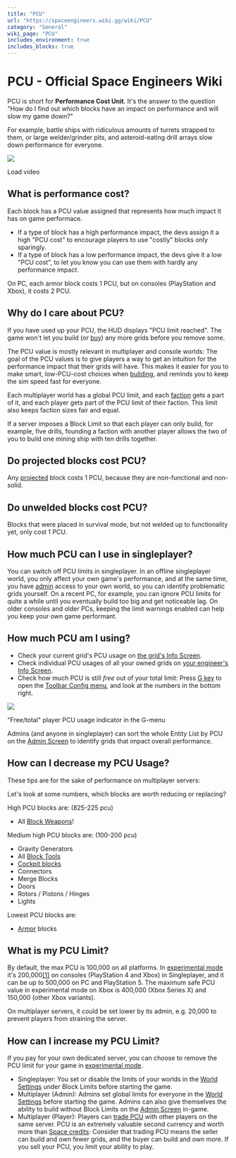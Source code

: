 ```yaml
---
title: "PCU"
url: "https://spaceengineers.wiki.gg/wiki/PCU"
category: "General"
wiki_page: "PCU"
includes_environment: true
includes_blocks: true
---
```


# PCU - Official Space Engineers Wiki

PCU is short for **Performance Cost Unit**. It's the answer to the question "How do I find out which blocks have an impact on performance and will slow my game down?"

For example, battle ships with ridiculous amounts of turrets strapped to them, or large welder/grinder pits, and asteroid-eating drill arrays slow down performance for everyone.

![](https://i.ytimg.com/vi/-oRogqnepgM/hqdefault.jpg)

Load video

## What is performance cost?

Each block has a PCU value assigned that represents how much impact it has on game performace.

*   If a type of block has a high performance impact, the devs assign it a high "PCU cost" to encourage players to use "costly" blocks only sparingly.
*   If a type of block has a low performance impact, the devs give it a low "PCU cost", to let you know you can use them with hardly any performance impact.

On PC, each armor block costs 1 PCU, but on consoles (PlayStation and Xbox), it costs 2 PCU.

## Why do I care about PCU?

If you have used up your PCU, the HUD displays "PCU limit reached". The game won't let you build (or [buy](https://spaceengineers.wiki.gg/wiki/Trading_Outposts "Trading Outposts")) any more grids before you remove some.

The PCU value is mostly relevant in multiplayer and console worlds: The goal of the PCU values is to give players a way to get an intuition for the performance impact that their grids will have. This makes it easier for you to make smart, low-PCU-cost choices when [building](https://spaceengineers.wiki.gg/wiki/Building "Building"), and reminds you to keep the sim speed fast for everyone.

Each multiplayer world has a global PCU limit, and each [faction](https://spaceengineers.wiki.gg/wiki/Faction "Faction") gets a part of it, and each player gets part of the PCU limit of their faction. This limit also keeps faction sizes fair and equal.

If a server imposes a Block Limit so that each player can only build, for example, five drills, founding a faction with another player allows the two of you to build one mining ship with ten drills together.

## Do projected blocks cost PCU?

Any [projected](https://spaceengineers.wiki.gg/wiki/Projector "Projector") block costs 1 PCU, because they are non-functional and non-solid.

## Do unwelded blocks cost PCU?

Blocks that were placed in survival mode, but not welded up to functionality yet, only cost 1 PCU.

## How much PCU can I use in singleplayer?

You can switch off PCU limits in singleplayer. In an offline singleplayer world, you only affect your own game's performance, and at the same time, you have [admin](https://spaceengineers.wiki.gg/wiki/Admin_Screen "Admin Screen") access to your own world, so you can identify problematic grids yourself. On a recent PC, for example, you can ignore PCU limits for quite a while until you eventually build too big and get noticeable lag. On older consoles and older PCs, keeping the limit warnings enabled can help you keep your own game performant.

## How much PCU am I using?

*   Check your current grid's PCU usage on [the grid's Info Screen](https://spaceengineers.wiki.gg/wiki/Info_Screen "Info Screen").
*   Check individual PCU usages of all your owned grids on [your engineer's Info Screen](https://spaceengineers.wiki.gg/wiki/Info_Screen "Info Screen").
*   Check how much PCU is still _free_ out of your total limit: Press [G key](https://spaceengineers.wiki.gg/wiki/Key_Bindings "Key Bindings") to open the [Toolbar Config menu](https://spaceengineers.wiki.gg/wiki/Tool_Bar "Tool Bar"), and look at the numbers in the bottom right.

[![](https://spaceengineers.wiki.gg/images/thumb/Pcu-limit.png/320px-Pcu-limit.png?31ca34)](https://spaceengineers.wiki.gg/wiki/File:Pcu-limit.png)

"Free/total" player PCU usage indicator in the G-menu

Admins (and anyone in singleplayer) can sort the whole Entity List by PCU on the [Admin Screen](https://spaceengineers.wiki.gg/wiki/Admin_Screen "Admin Screen") to identify grids that impact overall performance.

## How can I decrease my PCU Usage?

These tips are for the sake of performance on multiplayer servers:

Let's look at some numbers, which blocks are worth reducing or replacing?

High PCU blocks are: (825-225 pcu)

*   All [Block Weapons](https://spaceengineers.wiki.gg/wiki/Block_Weapons "Block Weapons")!

Medium high PCU blocks are: (100-200 pcu)

*   Gravity Generators
*   All [Block Tools](https://spaceengineers.wiki.gg/wiki/Block_Tools "Block Tools")
*   [Cockpit blocks](https://spaceengineers.wiki.gg/wiki/Cockpit_block "Cockpit block")
*   Connectors
*   Merge Blocks
*   Doors
*   Rotors / Pistons / Hinges
*   Lights

Lowest PCU blocks are:

*   [Armor](https://spaceengineers.wiki.gg/wiki/Armor "Armor") blocks

## What is my PCU Limit?

By default, the max PCU is 100,000 on all platforms. In [experimental mode](https://spaceengineers.wiki.gg/wiki/Experimental_mode "Experimental mode") it's 200,000[\[1\]](#cite_note-1) on consoles (PlayStation 4 and Xbox) in Singleplayer, and it can be up to 500,000 on PC and PlayStation 5. The maximum safe PCU value in experimental mode on Xbox is 400,000 (Xbox Series X) and 150,000 (other Xbox variants).

On multiplayer servers, it could be set lower by its admin, e.g. 20,000 to prevent players from straining the server.

## How can I increase my PCU Limit?

If you pay for your own dedicated server, you can choose to remove the PCU limit for your game in [experimental mode](https://spaceengineers.wiki.gg/wiki/Experimental_mode "Experimental mode").

*   Singleplayer: You set or disable the limits of your worlds in the [World Settings](https://spaceengineers.wiki.gg/wiki/World_Settings "World Settings") under Block Limits before starting the game.
*   Multiplayer (Admin): Admins set global limits for everyone in the [World Settings](https://spaceengineers.wiki.gg/wiki/World_Settings "World Settings") before starting the game. Admins can also give themselves the ability to build without Block Limits on the [Admin Screen](https://spaceengineers.wiki.gg/wiki/Admin_Screen "Admin Screen") in-game.
*   Multiplayer (Player): Players can [trade PCU](https://spaceengineers.wiki.gg/wiki/Player_Trading "Player Trading") with other players on the same server. PCU is an extremely valuable second currency and worth more than [Space credits](https://spaceengineers.wiki.gg/wiki/Space_credits "Space credits"): Consider that trading PCU means the seller can build and own fewer grids, and the buyer can build and own more. If you sell your PCU, you limit your ability to play.
